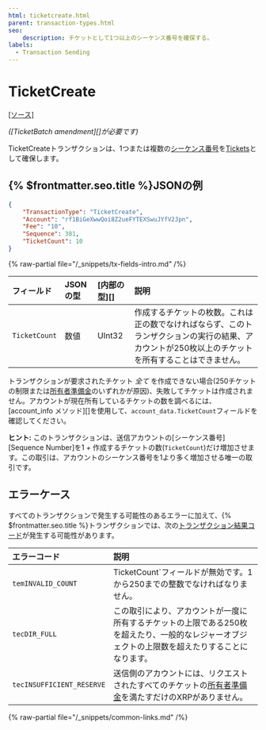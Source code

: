 ```yaml
---
html: ticketcreate.html
parent: transaction-types.html
seo:
    description: チケットとして1つ以上のシーケンス番号を確保する。
labels:
  - Transaction Sending
---
```

# TicketCreate

[[ソース]](https://github.com/XRPLF/rippled/blob/develop/src/ripple/app/tx/impl/CreateTicket.cpp "Source")

_([TicketBatch amendment][]が必要です)_

TicketCreateトランザクションは、1つまたは複数の[シーケンス番号](../../data-types/basic-data-types.md#アカウントシーケンス)を[Tickets](../../ledger-data/ledger-entry-types/ticket.md)として確保します。

## {% $frontmatter.seo.title %}JSONの例

```json
{
    "TransactionType": "TicketCreate",
    "Account": "rf1BiGeXwwQoi8Z2ueFYTEXSwuJYfV2Jpn",
    "Fee": "10",
    "Sequence": 381,
    "TicketCount": 10
}
```

{% raw-partial file="/_snippets/tx-fields-intro.md" /%}
<!--{# fix md highlighting_ #}-->

| フィールド         | JSONの型          | [内部の型][]       | 説明                |
|:-----------------|:-----------------|:------------------|:-------------------|
| `TicketCount`    | 数値              | UInt32            | 作成するチケットの枚数。これは正の数でなければならず、このトランザクションの実行の結果、アカウントが250枚以上のチケットを所有することはできません。 |

トランザクションが要求されたチケット _全て_ を作成できない場合(250チケットの制限または[所有者準備金](../../../../concepts/accounts/reserves.md)のいずれかが原因)、失敗してチケットは作成されません。アカウントが現在所有しているチケットの数を調べるには、[account_info メソッド][]を使用して、`account_data.TicketCount`フィールドを確認してください。

**ヒント:** このトランザクションは、送信アカウントの[シーケンス番号][Sequence Number]を1 _+_ 作成するチケットの数(`TicketCount`)だけ増加させます。この取引は、アカウントのシーケンス番号を1より多く増加させる唯一の取引です。

## エラーケース

すべてのトランザクションで発生する可能性のあるエラーに加えて、{% $frontmatter.seo.title %}トランザクションでは、次の[トランザクション結果コード](../transaction-results/transaction-results.md)が発生する可能性があります。

| エラーコード                | 説明                                              |
|:--------------------------|:-------------------------------------------------|
| `temINVALID_COUNT`        | TicketCount`フィールドが無効です。1から250までの整数でなければなりません。|
| `tecDIR_FULL`             | この取引により、アカウントが一度に所有するチケットの上限である250枚を超えたり、一般的なレジャーオブジェクトの上限数を超えたりすることになります。 |
| `tecINSUFFICIENT_RESERVE` | 送信側のアカウントには、リクエストされたすべてのチケットの[所有者準備金](../../../../concepts/accounts/reserves.md)を満たすだけのXRPがありません。 |

{% raw-partial file="/_snippets/common-links.md" /%}
